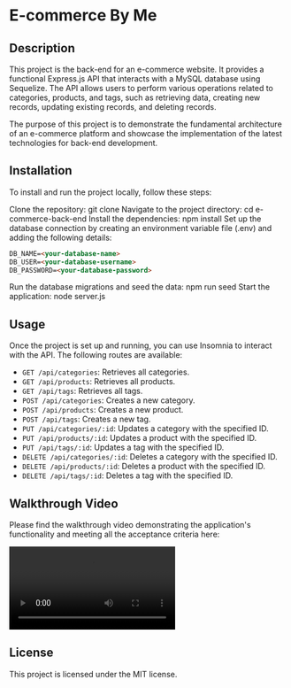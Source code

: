 # E-commerce By Me

## Description
This project is the back-end for an e-commerce website. It provides a functional Express.js API that interacts with a MySQL database using Sequelize. The API allows users to perform various operations related to categories, products, and tags, such as retrieving data, creating new records, updating existing records, and deleting records.

The purpose of this project is to demonstrate the fundamental architecture of an e-commerce platform and showcase the implementation of the latest technologies for back-end development.

## Installation
To install and run the project locally, follow these steps:

Clone the repository: git clone <repository-url>
Navigate to the project directory: cd e-commerce-back-end
Install the dependencies: npm install
Set up the database connection by creating an environment variable file (.env) and adding the following details:
```md
DB_NAME=<your-database-name>
DB_USER=<your-database-username>
DB_PASSWORD=<your-database-password>
```
Run the database migrations and seed the data: npm run seed
Start the application: node server.js

## Usage
Once the project is set up and running, you can use Insomnia to interact with the API. The following routes are available:

* `GET /api/categories`: Retrieves all categories.
* `GET /api/products`: Retrieves all products.
* `GET /api/tags`: Retrieves all tags.
* `POST /api/categories`: Creates a new category.
* `POST /api/products`: Creates a new product.
* `POST /api/tags`: Creates a new tag.
* `PUT /api/categories/:id`: Updates a category with the specified ID.
* `PUT /api/products/:id`: Updates a product with the specified ID.
* `PUT /api/tags/:id`: Updates a tag with the specified ID.
* `DELETE /api/categories/:id`: Deletes a category with the specified ID.
* `DELETE /api/products/:id`: Deletes a product with the specified ID.
* `DELETE /api/tags/:id`: Deletes a tag with the specified ID.

## Walkthrough Video
Please find the walkthrough video demonstrating the application's functionality and meeting all the acceptance criteria here:




<video>
  <source src="C:\Users\Lil Kole\bootcamp\13-Challenge\Assets\Untitled_ Jul 17, 2023 6_28 PM (video-converter.com).mp4" type="video/mp4">
  <!-- Add additional <source> tags for other supported video formats -->
</video> 


## License
This project is licensed under the MIT license.